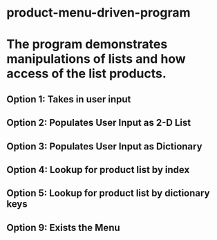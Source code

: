 # product-menu-driven-program

# The program demonstrates manipulations of lists and how access of the list products.

## Option 1: Takes in user input
## Option 2: Populates User Input as 2-D List
## Option 3: Populates User Input as Dictionary
## Option 4: Lookup for product list by index
## Option 5: Lookup for product list by dictionary keys
## Option 9: Exists the Menu